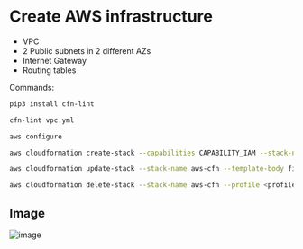 # Create AWS infrastructure

* VPC
* 2 Public subnets in 2 different AZs
* Internet Gateway
* Routing tables

Commands:  

```bash
pip3 install cfn-lint
```

```bash
cfn-lint vpc.yml
```

```bash
aws configure
```

```bash
aws cloudformation create-stack --capabilities CAPABILITY_IAM --stack-name aws-cfn --template-body file://./vpc.yml --profile <profile_name>
```

```bash
aws cloudformation update-stack --stack-name aws-cfn --template-body file://./vpc.yml --profile <profile_name>
```

```bash
aws cloudformation delete-stack --stack-name aws-cfn --profile <profile_name>
```


## Image

![image](https://user-images.githubusercontent.com/66196388/183374536-9d1c61f2-f9ea-43f0-9304-00570cb4a144.png)
